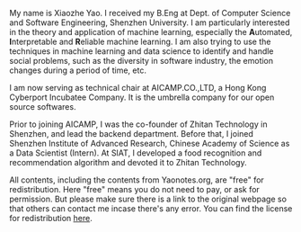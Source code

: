 My name is Xiaozhe Yao. I received my B.Eng at Dept. of Computer Science and Software Engineering, Shenzhen University. I am particularly interested in the theory and application of machine learning, especially the **A**utomated, **I**nterpretable and **R**eliable machine learning. I am also trying to use the techniques in machine learning and data science to identify and handle social problems, such as the diversity in software industry, the emotion changes during a period of time, etc.

I am now serving as technical chair at AICAMP.CO.,LTD, a Hong Kong Cyberport Incubatee Company. It is the umbrella company for our open source softwares.

Prior to joining AICAMP, I was the co-founder of Zhitan Technology in Shenzhen, and lead the backend department. Before that, I joined Shenzhen Institute of Advanced Research, Chinese Academy of Science as a Data Scientist (Intern). At SIAT, I developed a food recognition and recommendation algorithm and devoted it to Zhitan Technology.

All contents, including the contents from Yaonotes.org, are "free" for redistribution. Here "free" means you do not need to pay, or ask for permission. But please make sure there is a link to the original webpage so that others can contact me incase there's any error. You can find the license for redistribution [here](https://creativecommons.org/licenses/by-nc-sa/4.0/deed.en).